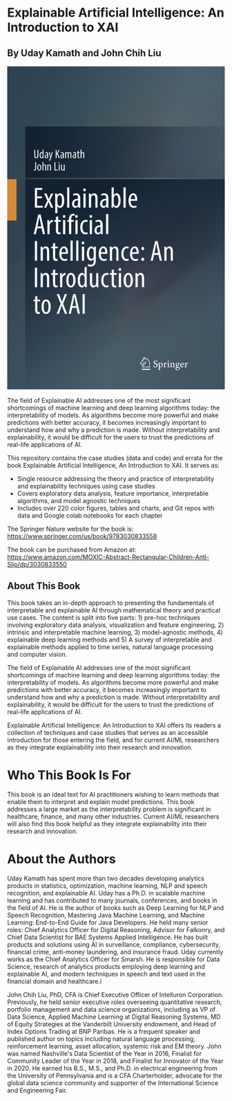 # Explainable Artificial Intelligence: An Introduction to XAI

## By Uday Kamath and John Chih Liu


![Image of the cover for Explainable Artificial Intelligence](ExplainableAI.jpg)

The field of Explainable AI addresses one of the most significant shortcomings of machine learning and deep learning algorithms today: the interpretability of models. As algorithms become more powerful and make predictions with better accuracy, it becomes increasingly important to understand how and why a prediction is made. Without interpretability and explainability, it would be difficult for the users to trust the predictions of real-life applications of AI. 

This repository contains the case studies (data and code) and errata for the book Explainable Artificial Intelligence, An Introduction to XAI. It serves as:
- Single resource addressing the theory and practice of interpretability and explainability techniques using case studies
- Covers exploratory data analysis, feature importance, interpretable algorithms, and model agnostic techniques
- Includes over 220 color figures, tables and charts, and Git repos with data and Google colab notebooks for each chapter

The Springer Nature website for the book is: https://www.springer.com/us/book/9783030833558

The book can be purchased from Amazon at: https://www.amazon.com/MOXIC-Abstract-Rectangular-Children-Anti-Slip/dp/3030833550

 
## About This Book

This book takes an in-depth approach to presenting the fundamentals of interpretable and explainable AI through mathematical theory and practical use cases. The content is split into five parts: 1) pre-hoc techniques involving exploratory data analysis, visualization and feature engineering, 2) intrinsic and interpretable machine learning, 3) model-agnostic methods, 4) explainable deep learning methods and 5) A survey of interpretable and explainable methods applied to time series, natural language processing and computer vision.

The field of Explainable AI addresses one of the most significant shortcomings of machine learning and deep learning algorithms today: the interpretability of models. As algorithms become more powerful and make predictions with better accuracy, it becomes increasingly important to understand how and why a prediction is made. Without interpretability and explainability, it would be difficult for the users to trust the predictions of real-life applications of AI.

Explainable Artificial Intelligence: An Introduction to XAI offers its readers a collection of techniques and case studies that serves as an accessible introduction for those entering the field, and for current AI/ML researchers as they integrate explainability into their research and innovation.


# Who This Book Is For

This book is an ideal text for AI practitioners wishing to learn methods that enable them to interpret and explain model predictions. This book addresses a large market as the interpretability problem is significant in healthcare, finance, and many other industries. Current AI/ML researchers will also find this book helpful as they integrate explainability into their research and innovation.


# About the Authors

Uday Kamath has spent more than two decades developing analytics products in statistics, optimization, machine learning, NLP and speech recognition, and explainable AI. Uday has a Ph.D. in scalable machine learning and has contributed to many journals, conferences, and books in the field of AI. He is the author of books such as Deep Learning for NLP and Speech Recognition, Mastering Java Machine Learning, and Machine Learning: End-to-End Guide for Java Developers. He held many senior roles: Chief Analytics Officer for Digital Reasoning, Advisor for Falkonry, and Chief Data Scientist for BAE Systems Applied Intelligence. He has built products and solutions using AI in surveillance, compliance, cybersecurity, financial crime, anti-money laundering, and insurance fraud. Uday currently works as the Chief Analytics Officer for Smarsh. He is responsible for Data Science, research of analytics products employing deep learning and explainable AI, and modern techniques in speech and text used in the financial domain and healthcare.i

John Chih Liu, PhD, CFA is Chief Executive Officer of Intelluron Corporation. Previously, he held senior executive roles overseeing quantitative research, portfolio management and data science organizations, including as VP of Data Science, Applied Machine Learning at Digital Reasoning Systems, MD of Equity Strategies at the Vanderbilt University endowment, and Head of Index Options Trading at BNP Paribas. He is a frequent speaker and published author on topics including natural language processing, reinforcement learning, asset allocation, systemic risk and EM theory. John was named Nashville's Data Scientist of the Year in 2016, Finalist for Community Leader of the Year in 2018, and Finalist for Innovator of the Year in 2020. He earned his B.S., M.S., and Ph.D. in electrical engineering from the University of Pennsylvania and is a CFA Charterholder, advocate for the global data science community and supporter of the International Science and Engineering Fair.


